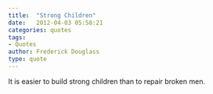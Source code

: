 ```yaml
---
title:  "Strong Children"
date:   2012-04-03 05:58:21
categories: quotes
tags:
- Quotes
author: Frederick Douglass
type: quote
---
```


It is easier to build strong children than to repair broken men.